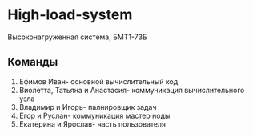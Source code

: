 # High-load-system
Высоконагруженная система, БМТ1-73Б
## Команды
1) Ефимов Иван- основной вычислительный код
2) Виолетта, Татьяна и Анастасия- коммуникация вычислительного узла
3) Владимир и Игорь- палнировщик задач
4) Егор и Руслан- коммуникация мастер ноды
5) Екатерина и Ярослав- часть пользователя
